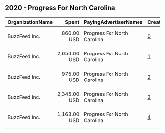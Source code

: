 ## 2020 - Progress For North Carolina 
|OrganizationName|Spent|PayingAdvertiserNames|CreativeUrls|Impressions|Genders|AgeBrackets|CountryCodes|BillingAddresses|CandidateBallotInformation|
|:---|---:|:---|:---|---:|:---|:---|:---|:---|:---|
|BuzzFeed Inc.|860.00 USD|Progress For North Carolina|[0](https://www.snap.com/political-ads/asset/65464070120bfcbcd0a7cd7590ad72bd1651628fafff2b46302ee913a9580af8?mediaType=mp4)|399,965||18+|united states|"111 E 18th St.,,,New York,10003,US"|Progress NC|
|BuzzFeed Inc.|2,654.00 USD|Progress For North Carolina|[1](https://www.snap.com/political-ads/asset/bb1a4911d6ed2b7662fba6a4610c1773859fae7bdf03b4c3c9119afa163768ca?mediaType=mp4)|1,145,022||18+|united states|"111 E 18th St.,,,New York,10003,US"|Progress NC|
|BuzzFeed Inc.|975.00 USD|Progress For North Carolina|[2](https://www.snap.com/political-ads/asset/8c3c31db2c149d149266cb70993c33edca338be64c1b1a9d5a1a2182627c80e6?mediaType=png)|452,955||18+|united states|"111 E 18th St.,,,New York,10003,US"|Progress NC|
|BuzzFeed Inc.|2,345.00 USD|Progress For North Carolina|[3](https://www.snap.com/political-ads/asset/80e505fa83899e5fa2d4b52c6f0b267322999b63c290632dda4e8f9d7ece1009?mediaType=mp4)|1,011,185||18+|united states|"111 E 18th St.,,,New York,10003,US"|Progress NC|
|BuzzFeed Inc.|1,163.00 USD|Progress For North Carolina|[4](https://www.snap.com/political-ads/asset/c3d60b9be7acebe78fd1db8285c6c4506aa505015c5d0a743e6ed14b52c890e3?mediaType=png)|538,853||18+|united states|"111 E 18th St.,,,New York,10003,US"|Progress NC|
